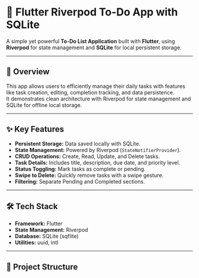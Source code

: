 # 📝 Flutter Riverpod To-Do App with SQLite

A simple yet powerful **To-Do List Application** built with **Flutter**, using **Riverpod** for state management and **SQLite** for local persistent storage.

---

## 🚀 Overview
This app allows users to efficiently manage their daily tasks with features like task creation, editing, completion tracking, and data persistence.  
It demonstrates clean architecture with Riverpod for state management and SQLite for offline local storage.

---

## ✨ Key Features
- **Persistent Storage:** Data saved locally with SQLite.  
- **State Management:** Powered by Riverpod (`StateNotifierProvider`).  
- **CRUD Operations:** Create, Read, Update, and Delete tasks.  
- **Task Details:** Includes title, description, due date, and priority level.  
- **Status Toggling:** Mark tasks as complete or pending.  
- **Swipe to Delete:** Quickly remove tasks with a swipe gesture.  
- **Filtering:** Separate Pending and Completed sections.  

---

## 🛠️ Tech Stack
- **Framework:** Flutter  
- **State Management:** Riverpod  
- **Database:** SQLite (sqflite)  
- **Utilities:** uuid, intl  

---

## 📂 Project Structure
